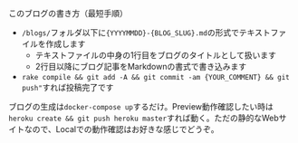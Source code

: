 このブログの書き方（最短手順）

- `/blogs/`フォルダ以下に`{YYYYMMDD}-{BLOG_SLUG}.md`の形式でテキストファイルを作成します
  * テキストファイルの中身の1行目をブログのタイトルとして扱います
  * 2行目以降にブログ記事をMarkdownの書式で書き込みます
- `rake compile && git add -A && git commit -am {YOUR_COMMENT} && git push"`すれば投稿完了です

ブログの生成は`docker-compose up`するだけ。Preview動作確認したい時は`heroku create && git push heroku master`すれば動く。ただの静的なWebサイトなので、Localでの動作確認はお好きな感じでどうぞ。

